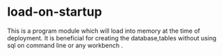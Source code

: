 # load-on-startup
This is a program module which will load into memory at the time of deployment.
It is beneficial for creating the database,tables without using sql on command line or any workbench .
